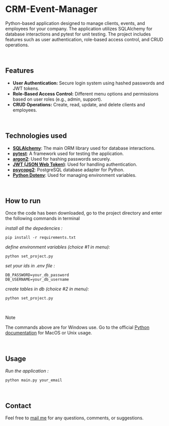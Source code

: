 <br>

# CRM-Event-Manager
 
Python-based application designed to manage clients, events, and employees for your company. The application utilizes SQLAlchemy for database interactions and pytest for unit testing. The project includes features such as user authentication, role-based access control, and CRUD operations.

<br>

## Features

- **User Authentication:** Secure login system using hashed passwords and JWT tokens.
- **Role-Based Access Control:** Different menu options and permissions based on user roles (e.g., admin, support).
- **CRUD Operations:** Create, read, update, and delete clients and employees.

<br>

## Technologies used

- **[SQLAlchemy](https://www.sqlalchemy.org/)**: The main ORM library used for database interactions.
- **[pytest](https://pytest.org/)**: A framework used for testing the application.
- **[argon2](https://argon2-cffi.readthedocs.io/en/stable/)**: Used for hashing passwords securely.
- **[JWT (JSON Web Token)](https://jwt.io/)**: Used for handling authentication.
- **[psycopg2](https://www.psycopg.org/)**: PostgreSQL database adapter for Python.
- **[Python Dotenv](https://github.com/theskumar/python-dotenv)**: Used for managing environment variables.

<br>

## How to run
Once the code has been downloaded, go to the project directory and enter the following commands in terminal

*install all the depedencies :*
```
pip install -r requirements.txt
```

*define environment variables (choice #1 in menu):*
```
python set_project.py
```

*set your ids in .env file :*
```
DB_PASSWORD=your_db_password
DB_USERNAME=your_db_username
```

*create tables in db (choice #2 in menu):*
```
python set_project.py
```

<br>

> [!NOTE]
> The commands above are for Windows use. Go to the official [Python documentation](https://docs.python.org/3/tutorial/venv.html) for MacOS or Unix usage.

<br>

## Usage

*Run the application :*
```
python main.py your_email
```
<br>

## Contact
Feel free to [mail me](mailto:mas.ste@gmail.com) for any questions, comments, or suggestions.
